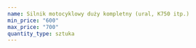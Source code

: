 ```yaml
---
name: Silnik motocyklowy duży kompletny (ural, K750 itp.)
min_price: "600"
max_price: "700"
quantity_type: sztuka
---
```

